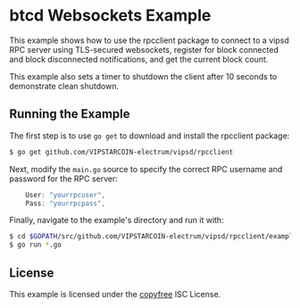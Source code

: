 btcd Websockets Example
=======================

This example shows how to use the rpcclient package to connect to a vipsd RPC
server using TLS-secured websockets, register for block connected and block
disconnected notifications, and get the current block count.

This example also sets a timer to shutdown the client after 10 seconds to
demonstrate clean shutdown.

## Running the Example

The first step is to use `go get` to download and install the rpcclient package:

```bash
$ go get github.com/VIPSTARCOIN-electrum/vipsd/rpcclient
```

Next, modify the `main.go` source to specify the correct RPC username and
password for the RPC server:

```Go
	User: "yourrpcuser",
	Pass: "yourrpcpass",
```

Finally, navigate to the example's directory and run it with:

```bash
$ cd $GOPATH/src/github.com/VIPSTARCOIN-electrum/vipsd/rpcclient/examples/btcdwebsockets
$ go run *.go
```

## License

This example is licensed under the [copyfree](http://copyfree.org) ISC License.
